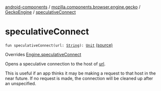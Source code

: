 [android-components](../../index.md) / [mozilla.components.browser.engine.gecko](../index.md) / [GeckoEngine](index.md) / [speculativeConnect](./speculative-connect.md)

# speculativeConnect

`fun speculativeConnect(url: `[`String`](https://kotlinlang.org/api/latest/jvm/stdlib/kotlin/-string/index.html)`): `[`Unit`](https://kotlinlang.org/api/latest/jvm/stdlib/kotlin/-unit/index.html) [(source)](https://github.com/mozilla-mobile/android-components/blob/master/components/browser/engine-gecko-beta/src/main/java/mozilla/components/browser/engine/gecko/GeckoEngine.kt#L124)

Overrides [Engine.speculativeConnect](../../mozilla.components.concept.engine/-engine/speculative-connect.md)

Opens a speculative connection to the host of [url](speculative-connect.md#mozilla.components.browser.engine.gecko.GeckoEngine$speculativeConnect(kotlin.String)/url).

This is useful if an app thinks it may be making a request to that host in the near future. If no request
is made, the connection will be cleaned up after an unspecified.


